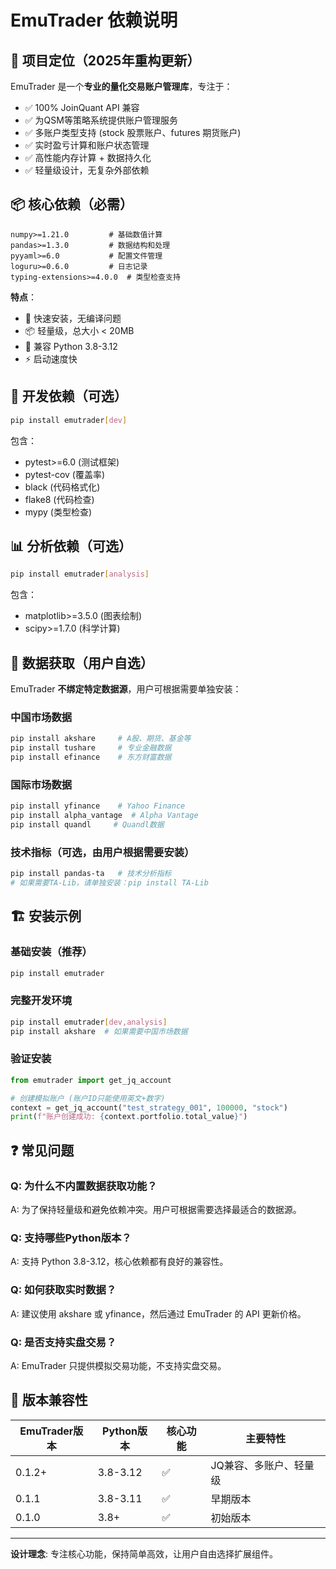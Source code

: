 # EmuTrader 依赖说明

## 🎯 项目定位（2025年重构更新）

EmuTrader 是一个**专业的量化交易账户管理库**，专注于：
- ✅ 100% JoinQuant API 兼容
- ✅ 为QSM等策略系统提供账户管理服务
- ✅ 多账户类型支持 (stock 股票账户、futures 期货账户)  
- ✅ 实时盈亏计算和账户状态管理
- ✅ 高性能内存计算 + 数据持久化
- ✅ 轻量级设计，无复杂外部依赖

## 📦 核心依赖（必需）

```
numpy>=1.21.0         # 基础数值计算
pandas>=1.3.0         # 数据结构和处理
pyyaml>=6.0           # 配置文件管理
loguru>=0.6.0         # 日志记录
typing-extensions>=4.0.0  # 类型检查支持
```

**特点**：
- 🚀 快速安装，无编译问题
- 📦 轻量级，总大小 < 20MB
- 🔧 兼容 Python 3.8-3.12
- ⚡ 启动速度快

## 🔧 开发依赖（可选）

```bash
pip install emutrader[dev]
```

包含：
- pytest>=6.0 (测试框架)
- pytest-cov (覆盖率)
- black (代码格式化)
- flake8 (代码检查)
- mypy (类型检查)

## 📊 分析依赖（可选）

```bash
pip install emutrader[analysis]
```

包含：
- matplotlib>=3.5.0 (图表绘制)
- scipy>=1.7.0 (科学计算)

## 💾 数据获取（用户自选）

EmuTrader **不绑定特定数据源**，用户可根据需要单独安装：

### 中国市场数据
```bash
pip install akshare     # A股、期货、基金等
pip install tushare     # 专业金融数据
pip install efinance    # 东方财富数据
```

### 国际市场数据
```bash
pip install yfinance    # Yahoo Finance
pip install alpha_vantage  # Alpha Vantage
pip install quandl     # Quandl数据
```

### 技术指标（可选，由用户根据需要安装）
```bash
pip install pandas-ta   # 技术分析指标
# 如果需要TA-Lib，请单独安装：pip install TA-Lib
```

## 🏗️ 安装示例

### 基础安装（推荐）
```bash
pip install emutrader
```

### 完整开发环境
```bash
pip install emutrader[dev,analysis]
pip install akshare  # 如果需要中国市场数据
```

### 验证安装
```python
from emutrader import get_jq_account

# 创建模拟账户 (账户ID只能使用英文+数字)
context = get_jq_account("test_strategy_001", 100000, "stock")
print(f"账户创建成功: {context.portfolio.total_value}")
```

## ❓ 常见问题

### Q: 为什么不内置数据获取功能？
A: 为了保持轻量级和避免依赖冲突。用户可根据需要选择最适合的数据源。

### Q: 支持哪些Python版本？ 
A: 支持 Python 3.8-3.12，核心依赖都有良好的兼容性。

### Q: 如何获取实时数据？
A: 建议使用 akshare 或 yfinance，然后通过 EmuTrader 的 API 更新价格。

### Q: 是否支持实盘交易？
A: EmuTrader 只提供模拟交易功能，不支持实盘交易。

## 🔄 版本兼容性

| EmuTrader版本 | Python版本 | 核心功能 | 主要特性 |
|-------------|-----------|---------|---------|
| 0.1.2+ | 3.8-3.12 | ✅ | JQ兼容、多账户、轻量级 |
| 0.1.1 | 3.8-3.11 | ✅ | 早期版本 |
| 0.1.0 | 3.8+ | ✅ | 初始版本 |

---

**设计理念**: 专注核心功能，保持简单高效，让用户自由选择扩展组件。